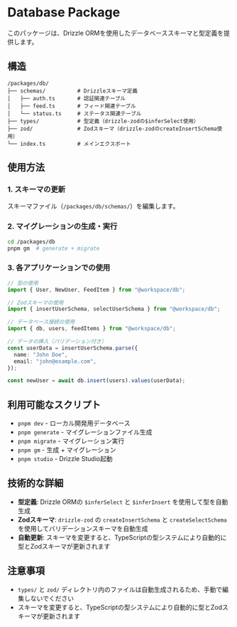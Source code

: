 # Database Package

このパッケージは、Drizzle ORMを使用したデータベーススキーマと型定義を提供します。

## 構造

```
/packages/db/
├── schemas/          # Drizzleスキーマ定義
│   ├── auth.ts       # 認証関連テーブル
│   ├── feed.ts       # フィード関連テーブル
│   └── status.ts     # ステータス関連テーブル
├── types/            # 型定義（drizzle-zodの$inferSelect使用）
├── zod/              # Zodスキーマ（drizzle-zodのcreateInsertSchema使用）
└── index.ts          # メインエクスポート
```

## 使用方法

### 1. スキーマの更新

スキーマファイル（`/packages/db/schemas/`）を編集します。

### 2. マイグレーションの生成・実行

```bash
cd /packages/db
pnpm gm  # generate + migrate
```

### 3. 各アプリケーションでの使用

```typescript
// 型の使用
import { User, NewUser, FeedItem } from "@workspace/db";

// Zodスキーマの使用
import { insertUserSchema, selectUserSchema } from "@workspace/db";

// データベース接続の使用
import { db, users, feedItems } from "@workspace/db";

// データの挿入（バリデーション付き）
const userData = insertUserSchema.parse({
  name: "John Doe",
  email: "john@example.com",
});

const newUser = await db.insert(users).values(userData);
```

## 利用可能なスクリプト

- `pnpm dev` - ローカル開発用データベース
- `pnpm generate` - マイグレーションファイル生成
- `pnpm migrate` - マイグレーション実行
- `pnpm gm` - 生成 + マイグレーション
- `pnpm studio` - Drizzle Studio起動

## 技術的な詳細

- **型定義**: Drizzle ORMの `$inferSelect` と `$inferInsert` を使用して型を自動生成
- **Zodスキーマ**: `drizzle-zod` の `createInsertSchema` と `createSelectSchema` を使用してバリデーションスキーマを自動生成
- **自動更新**: スキーマを変更すると、TypeScriptの型システムにより自動的に型とZodスキーマが更新されます

## 注意事項

- `types/` と `zod/` ディレクトリ内のファイルは自動生成されるため、手動で編集しないでください
- スキーマを変更すると、TypeScriptの型システムにより自動的に型とZodスキーマが更新されます
